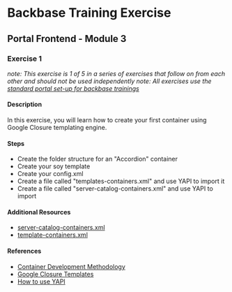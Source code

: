 # Backbase Training Exercise

## Portal Frontend - Module 3

### Exercise 1

_note: This exercise is 1 of 5 in a series of exercises that follow on from each other and should not be used independently_
_note: All exercises use the [standard portal set-up for backbase trainings](https://my.backbase.com/resources/how-to-guides/getting-your-first-launchpad-based-portal-set-up/)_

#### Description

In this exercise, you will learn how to create your first container using Google Closure templating engine.

#### Steps

 - Create the folder structure for an "Accordion" container
 - Create your soy template
 - Create your config.xml
 - Create a file called "templates-containers.xml" and use YAPI to import it
 - Create a file called "server-catalog-containers.xml" and use YAPI to import

#### Additional Resources

 - [server-catalog-containers.xml](../../../../../config-info/import/server-catalog-containers.xml#L3-L30)
 - [template-containers.xml](../../../../../config-info/import/template-containers.xml#L3-L21)

#### References

 - [Container Development Methodology](https://my.backbase.com/resources/documentation/portal/5.5.1.0/devd_comp_cont.html)
 - [Google Closure Templates](https://my.backbase.com/resources/documentation/portal/5.5.1.0/devd_comp_cont_soyt.html)
 - [How to use YAPI](https://my.backbase.com/resources/how-to-guides/how-to-use-yet-another-portal-importer-yapi)
